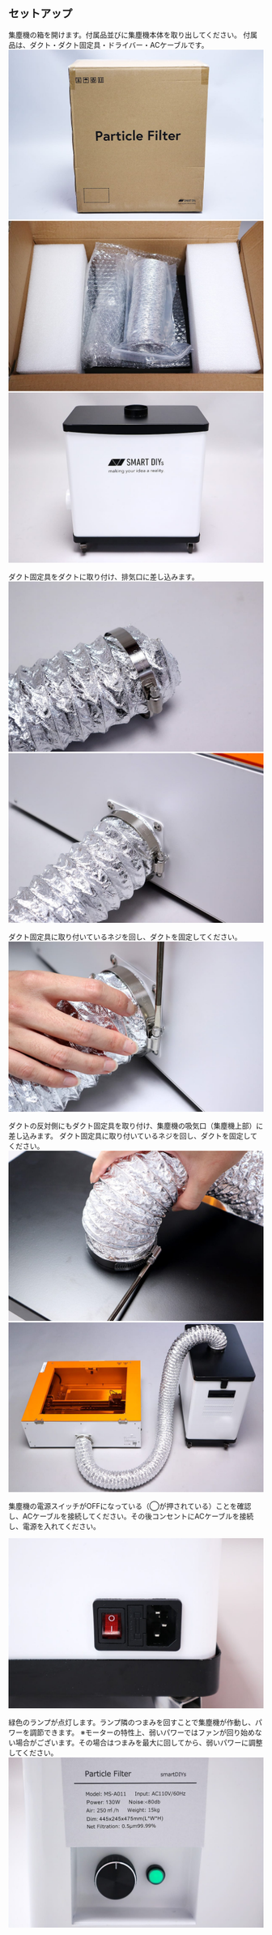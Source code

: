 ## セットアップ
集塵機の箱を開けます。付属品並びに集塵機本体を取り出してください。
付属品は、ダクト・ダクト固定具・ドライバー・ACケーブルです。
<img src="./images/Particle_Filter_1.jpg">
<img src="./images/Particle_Filter_2.jpg">
<img src="./images/Particle_Filter_3.jpg">

ダクト固定具をダクトに取り付け、排気口に差し込みます。
<img src="./images/Particle_Filter_7.jpg">
<img src="./images/Particle_Filter_8.jpg">

ダクト固定具に取り付いているネジを回し、ダクトを固定してください。
<img src="./images/Particle_Filter_9.jpg">

ダクトの反対側にもダクト固定具を取り付け、集塵機の吸気口（集塵機上部）に差し込みます。
ダクト固定具に取り付いているネジを回し、ダクトを固定してください。
<img src="./images/Particle_Filter_10.jpg">
<img src="./images/Particle_Filter_11.jpg">

集塵機の電源スイッチがOFFになっている（◯が押されている）ことを確認し、ACケーブルを接続してください。その後コンセントにACケーブルを接続し、電源を入れてください。

<img src="./images/Particle_Filter_12.jpg">

緑色のランプが点灯します。ランプ隣のつまみを回すことで集塵機が作動し、パワーを調節できます。
※モーターの特性上、弱いパワーではファンが回り始めない場合がございます。その場合はつまみを最大に回してから、弱いパワーに調整してください。
<img src="./images/Particle_Filter_13.jpg">
